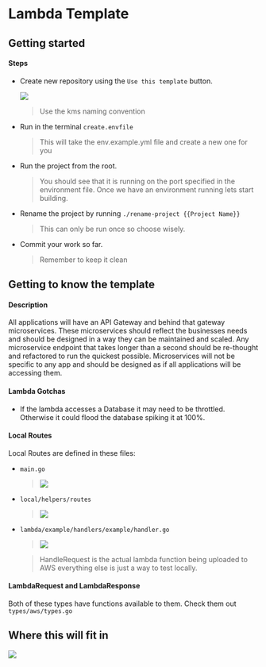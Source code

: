 # Lambda Template

## Getting started
#### Steps
- Create new repository using the ```Use this template``` button.

  ![](https://s3-us-west-2.amazonaws.com/assets.kyani.net/github/image+(7).png)
  > Use the kms naming convention
- Run in the terminal ```create.envfile ```
  > This will take the env.example.yml file and create a new one for you
- Run the project from the root.
  > You should see that it is running on the port specified in the environment file.
  > Once we have an environment running lets start building.
- Rename the project by running ```./rename-project {{Project Name}}```
  > This can only be run once so choose wisely.
- Commit your work so far.
  > Remember to keep it clean
  
## Getting to know the template
#### Description

All applications will have an API Gateway and behind that gateway microservices.  These microservices should reflect the businesses needs and should be designed in a way they can be maintained and scaled.  Any microservice endpoint that takes longer than a second should be re-thought and refactored to run the quickest possible.  Microservices will not be specific to any app and should be designed as if all applications will be accessing them.

#### Lambda Gotchas
- If the lambda accesses a Database it may need to be throttled.  Otherwise it could flood the database spiking it at 100%.

#### Local Routes
Local Routes are defined in these files:
- ```main.go```
  > ![](https://s3-us-west-2.amazonaws.com/assets.kyani.net/github/handler_main.png)
- ```local/helpers/routes``` 
  > ![](https://s3-us-west-2.amazonaws.com/assets.kyani.net/github/handler.png)
- ```lambda/example/handlers/example/handler.go```
  > ![](https://s3-us-west-2.amazonaws.com/assets.kyani.net/github/handler_example.png)
  
  > HandleRequest is the actual lambda function being uploaded to AWS everything else is just a way to test locally.
  
#### LambdaRequest and LambdaResponse
Both of these types have functions available to them. Check them out ```types/aws/types.go```

## Where this will fit in
![](https://s3-us-west-2.amazonaws.com/assets.kyani.net/github/kms_architecture.png)
